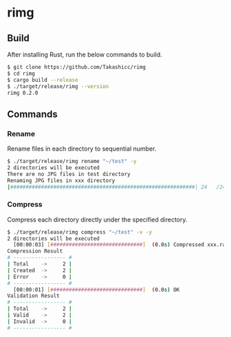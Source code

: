 # rimg

## Build

After installing Rust, run the below commands to build.

```sh
$ git clone https://github.com/Takashicc/rimg
$ cd rimg
$ cargo build --release
$ ./target/release/rimg --version
rimg 0.2.0
```

## Commands

### Rename

Rename files in each directory to sequential number.

```sh
$ ./target/release/rimg rename "~/test" -y
2 directories will be executed
There are no JPG files in test directory
Renaming JPG files in xxx directory
|############################################################| 24   /24    Renaming xxx
```

### Compress

Compress each directory directly under the specified directory.

```sh
$ ./target/release/rimg compress "~/test" -v -y
2 directories will be executed
  [00:00:03] [##############################]  (0.0s) Compressed xxx.rar!
Compression Result
# ----------------- #
| Total    ->     2 |
| Created  ->     2 |
| Error    ->     0 |
# ----------------- #
  [00:00:01] [##############################]  (0.0s) OK
Validation Result
# ----------------- #
| Total    ->     2 |
| Valid    ->     2 |
| Invalid  ->     0 |
# ----------------- #
```
